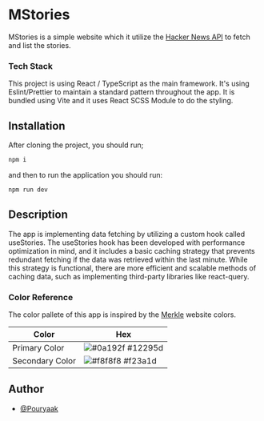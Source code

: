 # MStories

MStories is a simple website which it utilize the [Hacker News API](https://github.com/HackerNews/API) to fetch and list the stories.

### Tech Stack

This project is using React / TypeScript as the main framework. It's using Eslint/Prettier to maintain a standard pattern throughout the app. It is bundled using Vite and it uses React SCSS Module to do the styling.

## Installation

After cloning the project, you should run;

```bash
npm i
```

and then to run the application you should run:

```bash
npm run dev
```

## Description

The app is implementing data fetching by utilizing a custom hook called useStories. The useStories hook has been developed with performance optimization in mind, and it includes a basic caching strategy that prevents redundant fetching if the data was retrieved within the last minute. While this strategy is functional, there are more efficient and scalable methods of caching data, such as implementing third-party libraries like react-query.

### Color Reference

The color pallete of this app is inspired by the [Merkle](merkle.com) website colors.

| Color           | Hex                                                              |
| --------------- | ---------------------------------------------------------------- |
| Primary Color   | ![#0a192f](https://via.placeholder.com/10/12295d?text=+) #12295d |
| Secondary Color | ![#f8f8f8](https://via.placeholder.com/10/f23a1d?text=+) #f23a1d |

## Author

- [@Pouryaak](https://github.com/Pouryaak)
